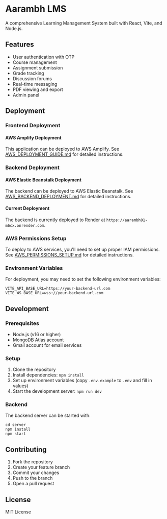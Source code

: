 # Aarambh LMS

A comprehensive Learning Management System built with React, Vite, and Node.js.

## Features

- User authentication with OTP
- Course management
- Assignment submission
- Grade tracking
- Discussion forums
- Real-time messaging
- PDF viewing and export
- Admin panel

## Deployment

### Frontend Deployment

#### AWS Amplify Deployment

This application can be deployed to AWS Amplify. See [AWS_DEPLOYMENT_GUIDE.md](AWS_DEPLOYMENT_GUIDE.md) for detailed instructions.

### Backend Deployment

#### AWS Elastic Beanstalk Deployment

The backend can be deployed to AWS Elastic Beanstalk. See [AWS_BACKEND_DEPLOYMENT.md](AWS_BACKEND_DEPLOYMENT.md) for detailed instructions.

#### Current Deployment

The backend is currently deployed to Render at `https://aarambh01-m6cx.onrender.com`.

### AWS Permissions Setup

To deploy to AWS services, you'll need to set up proper IAM permissions. See [AWS_PERMISSIONS_SETUP.md](AWS_PERMISSIONS_SETUP.md) for detailed instructions.

### Environment Variables

For deployment, you may need to set the following environment variables:

```
VITE_API_BASE_URL=https://your-backend-url.com
VITE_WS_BASE_URL=wss://your-backend-url.com
```

## Development

### Prerequisites

- Node.js (v16 or higher)
- MongoDB Atlas account
- Gmail account for email services

### Setup

1. Clone the repository
2. Install dependencies: `npm install`
3. Set up environment variables (copy `.env.example` to `.env` and fill in values)
4. Start the development server: `npm run dev`

### Backend

The backend server can be started with:

```
cd server
npm install
npm start
```

## Contributing

1. Fork the repository
2. Create your feature branch
3. Commit your changes
4. Push to the branch
5. Open a pull request

## License

MIT License